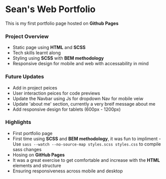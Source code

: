 # Sean's Web Portfolio

This is my first portfolio page hosted on **Github Pages**

### Project Overview

-   Static page using **HTML** and **SCSS**
-   Tech skills learnt along
-   Styling using **SCSS** with **BEM methodology**
-   Responsive design for mobile and web with accessability in mind

### Future Updates

-   Add in project peices
-   User interaction peices for code previews
-   Update the Navbar using Js for dropdown Nav for mobile veiw
-   Update 'about me' section, currently a very breif message about me
-   Add responsive design for tablets (600px - 1200px)

### Highlights

-   First portfolio page
-   First time using **SCSS** and **BEM methodology**, it was fun to impliment - Use `sass --watch --no-source-map styles.scss styles.css` to compile sass changes
-   Hosing on **GitHub Pages**
-   It was a great exercise to get comfortable and increase with the **HTML** elements and structure
-   Ensuring responsiveness across mobile and desktop
